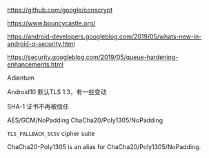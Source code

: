 https://github.com/google/conscrypt  

https://www.bouncycastle.org/  



https://android-developers.googleblog.com/2019/05/whats-new-in-android-q-security.html

https://security.googleblog.com/2019/05/queue-hardening-enhancements.html



Adiantum  



Android10 默认TLS 1.3，有一些变动    

SHA-1 证书不再被信任  



AES/GCM/NoPadding  ChaCha20/Poly1305/NoPadding  

`TLS_FALLBACK_SCSV` cipher suite  

ChaCha20-Poly1305 is an alias for ChaCha20/Poly1305/NoPadding.  



